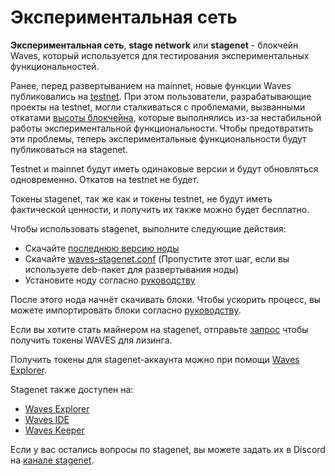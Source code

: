 # Экспериментальная сеть

**Экспериментальная сеть**, **stage network** или **stagenet** - блокчейн Waves, который используется для тестирования экспериментальных функциональностей.

Ранее, перед развертыванием на mainnet, новые функции Waves публиковались на [testnet](/ru/blockchain/blockchain-network/test-network). При этом пользователи, разрабатывающие проекты на testnet, могли сталкиваться с проблемами, вызванными откатами [высоты блокчейна](/ru/blockchain/blockchain/blockchain-height), которые выполнялись из-за нестабильной работы экспериментальной функциональности. Чтобы предотвратить эти проблемы, теперь экспериментальные функциональности будут публиковаться на stagenet.

Testnet и mainnet будут иметь одинаковые версии и будут обновляться одновременно. Откатов на testnet не будет.

Токены stagenet, так же как и токены testnet, не будут иметь фактической ценности, и получить их также можно будет бесплатно.

Чтобы использовать stagenet, выполните следующие действия:

* Скачайте [последнюю версию ноды](https://github.com/wavesplatform/Waves/releases)
* Скачайте [waves-stagenet.conf](https://github.com/wavesplatform/Waves/blob/master/node/waves-stagenet.conf) (Пропустите этот шаг, если вы используете deb-пакет для развертывания ноды)
* Установите ноду согласно [руководству](/ru/waves-node/how-to-install-a-node/how-to-install-a-node)

После этого нода начнёт скачивать блоки. Чтобы ускорить процесс, вы можете импортировать блоки согласно [руководству](/ru/waves-node/options-for-getting-actual-blockchain/).

Если вы хотите стать майнером на stagenet, отправьте [запрос](https://wavesplatform.atlassian.net/servicedesk/customer/portal/11/create/178) чтобы получить токены WAVES для лизинга.

Получить токены для stagenet-аккаунта можно при помощи [Waves Explorer](https://stagenet.wavesexplorer.com/stagenet/faucet).

Stagenet также доступен на:

* [Waves Explorer](https://stagenet.wavesexplorer.com/stagenet)
* [Waves IDE](https://ide-stagenet.wavesplatform.com)
* [Waves Keeper](/ru/ecosystem/waves-keeper/)

Если у вас остались вопросы по stagenet, вы можете задать их в Discord на [канале stagenet](https://discordapp.com/channels/420933539375087617/615843628618612746).
